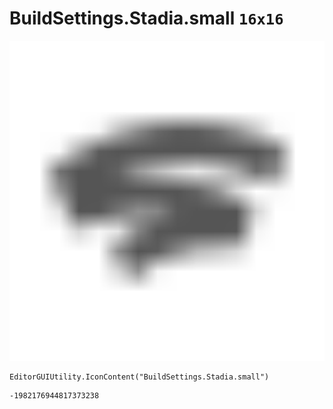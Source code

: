 # BuildSettings.Stadia.small `16x16`
<img src="/img/BuildSettings.Stadia.small.png" width=512 height=512>

``` CSharp
EditorGUIUtility.IconContent("BuildSettings.Stadia.small")
```
```
-1982176944817373238
```
